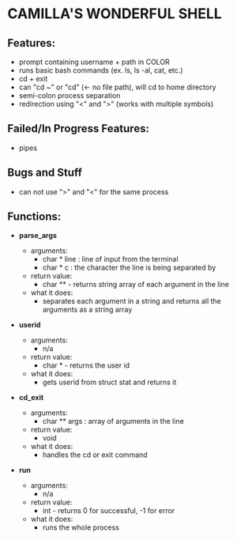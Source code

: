 # CAMILLA'S WONDERFUL SHELL
## Features:
* prompt containing username + path in COLOR
* runs basic bash commands (ex. ls, ls -al, cat, etc.)
* cd + exit
* can "cd ~" or "cd" (<- no file path), will cd to home directory
* semi-colon process separation
* redirection using "<" and ">" (works with multiple symbols)

## Failed/In Progress Features:
* pipes

## Bugs and Stuff
* can not use ">" and "<" for the same process

## Functions:
* **parse_args**
   - arguments:
      - char * line : line of input from the terminal
      - char * c    : the character the line is being separated by
   - return value:
      - char ** - returns string array of each argument in the line
   - what it does:
      - separates each argument in a string and returns all the arguments as a string array
      
* **userid**
   - arguments:
      - n/a
   - return value:
      - char * - returns the user id
   - what it does:
      - gets userid from struct stat and returns it
      
* **cd_exit**
   - arguments:
      - char ** args : array of arguments in the line
   - return value:
      - void
   - what it does:
      - handles the cd or exit command
* **run**
   - arguments:
      - n/a
   - return value:
      - int - returns 0 for successful, -1 for error
   - what it does:
      - runs the whole process
      
